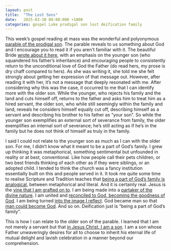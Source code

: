 ```yaml
---
layout: post
title:  "The Lost Sons"
date:   2025-03-30 00:00:000 +1000
categories: gospel Luke prodigal son lost deification family
---
```

This week’s gospel reading at mass was the wonderful and polyonymous [parable of the prodigal son](https://www.biblegateway.com/passage/?search=Luke%2015:1-3,Luke%2015:11-32&version=NIV). The parable reveals to us something about God and I encourage you to read it if you aren't familiar with it. The beautiful Bride [wrote about it here](https://open.substack.com/pub/eringillard/p/mercy-and-love-overflowing-in-lent?r=d16yk&utm_campaign=post&utm_medium=web&showWelcomeOnShare=false), with an emphasis on the younger son (who squandered his father’s inheritance) and encouraging people to consistently return to the unconditional love of God the Father (do read hers, my prose is dry chaff compared to hers). As she was writing it, she told me she felt strongly about getting her expression of that message out. However, after reading it with her, it’s not a message that deeply resonated with me. After considering why this was the case, it occurred to me that I can identify more with the older son. While the younger, who rejects his family and the land and cuts himself off, returns to the father and asks him to treat him as a hired servant, the older son, who while still seemingly within the family and land, reveals he considers himself equally cut off, describing himself as a servant and describing his brother to his father as “your son”. So while the younger son exemplifies an external sort of severance from family, the older exemplifies an internal sort of severance; he’s still acting as if he’s in the family but he does not think of himself as truly in the family. 

I said I could not relate to the younger son as much as I can with the older son. For me, I didn’t know what it meant to be a part of God’s family. I grew up thinking it was metaphorical, something sentimental but unfounded in reality or at best, conventional. Like how people call their pets children, or two best friends thinking of each other as if they were siblings, or an adopted child. I tended to think the church was a fancy institution essentially built on this and people served in it. It took me quite some time to realise Scripture and Tradition teaches that [being a part of God’s family is analogical](https://www.amazon.com.au/Christ-Alive-Me-Living-Mystical/dp/1645851389), between metaphorical and literal. And it is certainly real. Jesus is the [vine that I am grafted on to](https://www.biblegateway.com/passage/?search=John%2015:1-17&version=NIV). I am being made into a [partaker of the divine nature](https://www.biblegateway.com/passage/?search=2%20Peter%201%3A3-5&version=NIV). I am united and [reconciled to God, becoming the goodness of God](https://www.biblegateway.com/passage/?search=2%20Corinthians%205%3A17-21&version=NIV). I am being turned [into the image I reflect](https://www.biblegateway.com/passage/?search=2%20corinthians%203%3A18&version=NIV). God became man so that [man could become God](https://ia904509.us.archive.org/1/items/athanasius-incarnation-of-the-word/St%20Athanasius%20On%20the%20Incarnation.pdf). And so on. Deification just is “being a part of God’s family”.

This is how I can relate to the older son of the parable. I learned that I am not merely a servant but that [in Jesus Christ, I am a son](https://www.vatican.va/content/catechism/en/part_one/section_two/chapter_two/artcile_3.html). I am a son whose Father unwaveringly desires for all to choose to inherit his eternal life of mutual delight and lavish celebration in a manner beyond our comprehension.